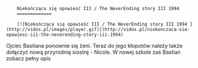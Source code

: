 
        Niekończąca się opowieść III / The NeverEnding story III 1994 
        =============
        
        [![Niekończąca się opowieść III / The NeverEnding story III 1994 ](http://vidos.pl/images/player.gif)](http://vidos.pl/niekonczaca-sie-opowiesc-iii-the-neverending-story-iii-1994)
        
        
 Ojciec Bastiana ponownie się żeni. Teraz do jego kłopotów należy także dołączyć nową przyrodnią siostrę - Nicole. W nowej szkole zaś Bastian zobacz pełny opis
    